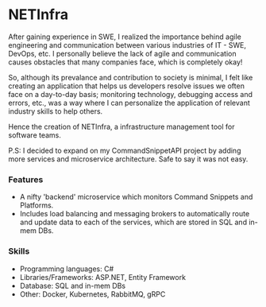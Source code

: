 # NETInfra

After gaining experience in SWE, I realized the importance behind agile engineering and communication between various industries of IT - SWE, DevOps, etc. I personally believe the lack of agile and communication causes obstacles that many companies face, which is completely okay!

So, although its prevalance and contribution to society is minimal, I felt like creating an application that helps us developers resolve issues we often face on a day-to-day basis; monitoring technology, debugging access and errors, etc., was a way where I can personalize the application of relevant industry skills to help others. 

Hence the creation of NETInfra, a infrastructure management tool for software teams. 

P.S: I decided to expand on my CommandSnippetAPI project by adding more services and microservice architecture. Safe to say it was not easy. 

### Features

- A nifty 'backend' microservice which monitors Command Snippets and Platforms. 
- Includes load balancing and messaging brokers to automatically route and update data to each of the services, which are stored in SQL and in-mem DBs. 

### Skills

- Programming languages: C#
- Libraries/Frameworks: ASP.NET, Entity Framework
- Database: SQL and in-mem DBs
- Other: Docker, Kubernetes, RabbitMQ, gRPC
